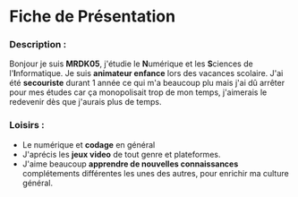 # Fiche de Présentation


### Description :

Bonjour je suis **MRDK05**, j'étudie le **N**umérique et les **S**ciences de l'**I**nformatique. Je suis **animateur enfance** lors des vacances scolaire. J'ai été **secouriste** durant 1 année ce qui m'a beaucoup plu mais j'ai dû arrêter pour mes études car ça monopolisait trop de mon temps, j'aimerais le redevenir dès que j'aurais plus de temps.

### Loisirs :

- Le numérique et **codage** en général
- J'aprécis les **jeux video** de tout genre et plateformes.
- J'aime beaucoup **apprendre de nouvelles connaissances** complétements différentes les unes des autres, pour enrichir ma culture général.
